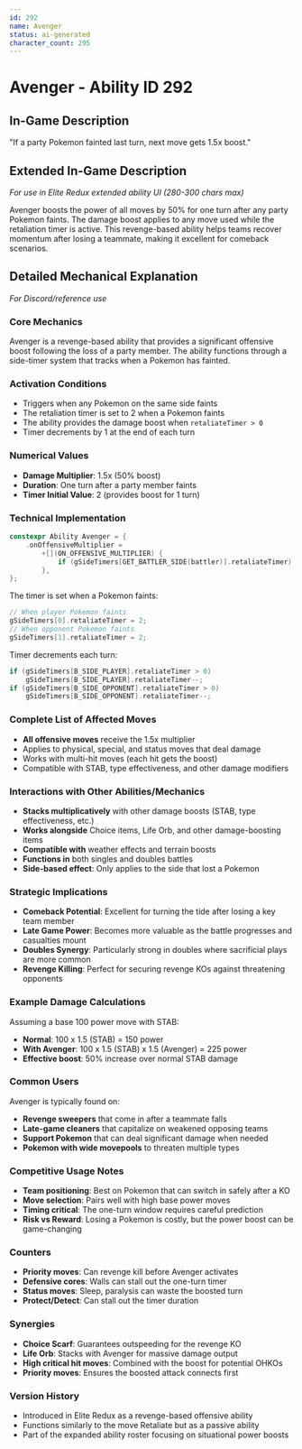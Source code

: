 ```yaml
---
id: 292
name: Avenger
status: ai-generated
character_count: 295
---
```


# Avenger - Ability ID 292

## In-Game Description
"If a party Pokemon fainted last turn, next move gets 1.5x boost."

## Extended In-Game Description
*For use in Elite Redux extended ability UI (280-300 chars max)*

Avenger boosts the power of all moves by 50% for one turn after any party Pokemon faints. The damage boost applies to any move used while the retaliation timer is active. This revenge-based ability helps teams recover momentum after losing a teammate, making it excellent for comeback scenarios.

## Detailed Mechanical Explanation
*For Discord/reference use*

### Core Mechanics
Avenger is a revenge-based ability that provides a significant offensive boost following the loss of a party member. The ability functions through a side-timer system that tracks when a Pokemon has fainted.

### Activation Conditions
- Triggers when any Pokemon on the same side faints
- The retaliation timer is set to 2 when a Pokemon faints
- The ability provides the damage boost when `retaliateTimer > 0`
- Timer decrements by 1 at the end of each turn

### Numerical Values
- **Damage Multiplier**: 1.5x (50% boost)
- **Duration**: One turn after a party member faints
- **Timer Initial Value**: 2 (provides boost for 1 turn)

### Technical Implementation
```cpp
constexpr Ability Avenger = {
    .onOffensiveMultiplier =
        +[](ON_OFFENSIVE_MULTIPLIER) {
            if (gSideTimers[GET_BATTLER_SIDE(battler)].retaliateTimer) MUL(1.5);
        },
};
```

The timer is set when a Pokemon faints:
```cpp
// When player Pokemon faints
gSideTimers[0].retaliateTimer = 2;
// When opponent Pokemon faints  
gSideTimers[1].retaliateTimer = 2;
```

Timer decrements each turn:
```cpp
if (gSideTimers[B_SIDE_PLAYER].retaliateTimer > 0) 
    gSideTimers[B_SIDE_PLAYER].retaliateTimer--;
if (gSideTimers[B_SIDE_OPPONENT].retaliateTimer > 0) 
    gSideTimers[B_SIDE_OPPONENT].retaliateTimer--;
```

### Complete List of Affected Moves
- **All offensive moves** receive the 1.5x multiplier
- Applies to physical, special, and status moves that deal damage
- Works with multi-hit moves (each hit gets the boost)
- Compatible with STAB, type effectiveness, and other damage modifiers

### Interactions with Other Abilities/Mechanics
- **Stacks multiplicatively** with other damage boosts (STAB, type effectiveness, etc.)
- **Works alongside** Choice items, Life Orb, and other damage-boosting items
- **Compatible with** weather effects and terrain boosts
- **Functions in** both singles and doubles battles
- **Side-based effect**: Only applies to the side that lost a Pokemon

### Strategic Implications
- **Comeback Potential**: Excellent for turning the tide after losing a key team member
- **Late Game Power**: Becomes more valuable as the battle progresses and casualties mount
- **Doubles Synergy**: Particularly strong in doubles where sacrificial plays are more common
- **Revenge Killing**: Perfect for securing revenge KOs against threatening opponents

### Example Damage Calculations
Assuming a base 100 power move with STAB:
- **Normal**: 100 x 1.5 (STAB) = 150 power
- **With Avenger**: 100 x 1.5 (STAB) x 1.5 (Avenger) = 225 power
- **Effective boost**: 50% increase over normal STAB damage

### Common Users
Avenger is typically found on:
- **Revenge sweepers** that come in after a teammate falls
- **Late-game cleaners** that capitalize on weakened opposing teams  
- **Support Pokemon** that can deal significant damage when needed
- **Pokemon with wide movepools** to threaten multiple types

### Competitive Usage Notes
- **Team positioning**: Best on Pokemon that can switch in safely after a KO
- **Move selection**: Pairs well with high base power moves
- **Timing critical**: The one-turn window requires careful prediction
- **Risk vs Reward**: Losing a Pokemon is costly, but the power boost can be game-changing

### Counters
- **Priority moves**: Can revenge kill before Avenger activates
- **Defensive cores**: Walls can stall out the one-turn timer
- **Status moves**: Sleep, paralysis can waste the boosted turn
- **Protect/Detect**: Can stall out the timer duration

### Synergies
- **Choice Scarf**: Guarantees outspeeding for the revenge KO
- **Life Orb**: Stacks with Avenger for massive damage output
- **High critical hit moves**: Combined with the boost for potential OHKOs
- **Priority moves**: Ensures the boosted attack connects first

### Version History
- Introduced in Elite Redux as a revenge-based offensive ability
- Functions similarly to the move Retaliate but as a passive ability
- Part of the expanded ability roster focusing on situational power boosts